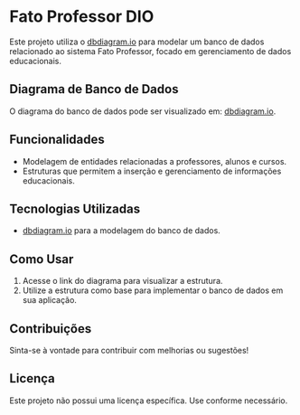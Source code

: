 # Fato Professor DIO

Este projeto utiliza o [dbdiagram.io](https://dbdiagram.io) para modelar um banco de dados relacionado ao sistema Fato Professor, focado em gerenciamento de dados educacionais.

## Diagrama de Banco de Dados

O diagrama do banco de dados pode ser visualizado em: [dbdiagram.io](https://dbdiagram.io/d/FatoProfessorDIO-67066ad497a66db9a3651674).

## Funcionalidades

- Modelagem de entidades relacionadas a professores, alunos e cursos.
- Estruturas que permitem a inserção e gerenciamento de informações educacionais.

## Tecnologias Utilizadas

- [dbdiagram.io](https://dbdiagram.io) para a modelagem do banco de dados.

## Como Usar

1. Acesse o link do diagrama para visualizar a estrutura.
2. Utilize a estrutura como base para implementar o banco de dados em sua aplicação.

## Contribuições

Sinta-se à vontade para contribuir com melhorias ou sugestões!

## Licença

Este projeto não possui uma licença específica. Use conforme necessário.
